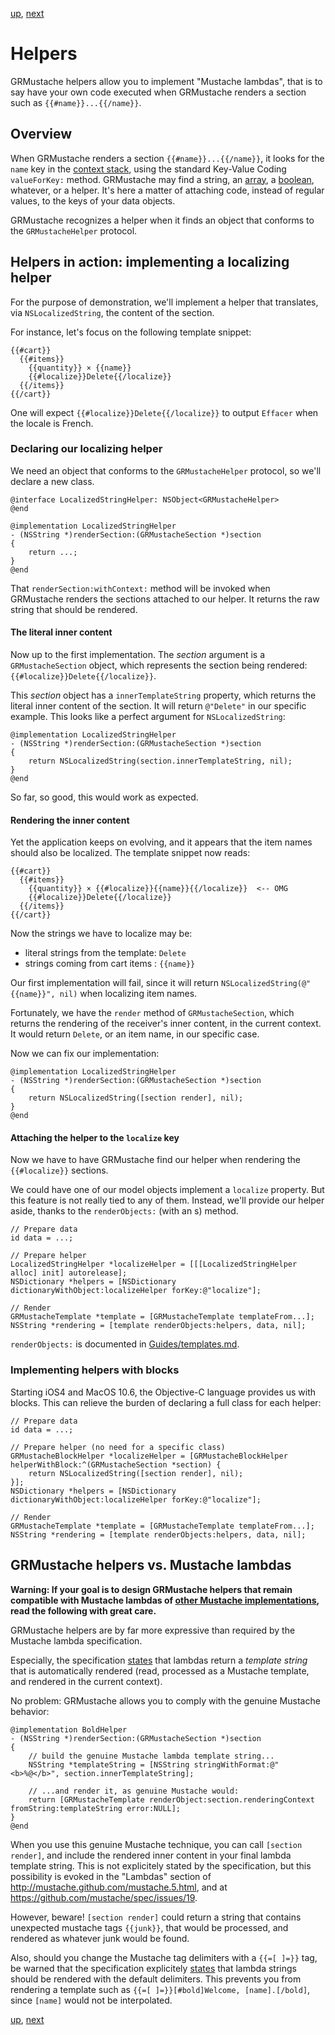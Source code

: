 [up](../runtime.md), [next](../delegate.md)

Helpers
=======

GRMustache helpers allow you to implement "Mustache lambdas", that is to say have your own code executed when GRMustache renders a section such as `{{#name}}...{{/name}}`.

## Overview

When GRMustache renders a section `{{#name}}...{{/name}}`, it looks for the `name` key in the [context stack](context_stack.md), using the standard Key-Value Coding `valueForKey:` method. GRMustache may find a string, an [array](loops.md), a [boolean](booleans.md), whatever, or a helper. It's here a matter of attaching code, instead of regular values, to the keys of your data objects.

GRMustache recognizes a helper when it finds an object that conforms to the `GRMustacheHelper` protocol.

## Helpers in action: implementing a localizing helper

For the purpose of demonstration, we'll implement a helper that translates, via `NSLocalizedString`, the content of the section.

For instance, let's focus on the following template snippet:

    {{#cart}}
      {{#items}}
        {{quantity}} × {{name}}
        {{#localize}}Delete{{/localize}}
      {{/items}}
    {{/cart}}

One will expect `{{#localize}}Delete{{/localize}}` to output `Effacer` when the locale is French.

### Declaring our localizing helper

We need an object that conforms to the `GRMustacheHelper` protocol, so we'll declare a new class.

```objc
@interface LocalizedStringHelper: NSObject<GRMustacheHelper>
@end

@implementation LocalizedStringHelper
- (NSString *)renderSection:(GRMustacheSection *)section
{
    return ...;
}
@end
```

That `renderSection:withContext:` method will be invoked when GRMustache renders the sections attached to our helper. It returns the raw string that should be rendered.

#### The literal inner content

Now up to the first implementation. The _section_ argument is a `GRMustacheSection` object, which represents the section being rendered: `{{#localize}}Delete{{/localize}}`.

This _section_ object has a `innerTemplateString` property, which returns the literal inner content of the section. It will return `@"Delete"` in our specific example. This looks like a perfect argument for `NSLocalizedString`:

```objc
@implementation LocalizedStringHelper
- (NSString *)renderSection:(GRMustacheSection *)section
{
    return NSLocalizedString(section.innerTemplateString, nil);
}
@end
```

So far, so good, this would work as expected.

#### Rendering the inner content

Yet the application keeps on evolving, and it appears that the item names should also be localized. The template snippet now reads:

    {{#cart}}
      {{#items}}
        {{quantity}} × {{#localize}}{{name}}{{/localize}}  <-- OMG
        {{#localize}}Delete{{/localize}}
      {{/items}}
    {{/cart}}

Now the strings we have to localize may be:

- literal strings from the template: `Delete`
- strings coming from cart items : `{{name}}`

Our first implementation will fail, since it will return `NSLocalizedString(@"{{name}}", nil)` when localizing item names.

Fortunately, we have the `render` method of `GRMustacheSection`, which returns the rendering of the receiver's inner content, in the current context. It would return `Delete`, or an item name, in our specific case.

Now we can fix our implementation:

```objc
@implementation LocalizedStringHelper
- (NSString *)renderSection:(GRMustacheSection *)section
{
    return NSLocalizedString([section render], nil);
}
@end
```

#### Attaching the helper to the `localize` key

Now we have to have GRMustache find our helper when rendering the `{{#localize}}` sections.

We could have one of our model objects implement a `localize` property. But this feature is not really tied to any of them. Instead, we'll provide our helper aside, thanks to the `renderObjects:` (with an s) method.

```objc
// Prepare data
id data = ...;

// Prepare helper
LocalizedStringHelper *localizeHelper = [[[LocalizedStringHelper alloc] init] autorelease];
NSDictionary *helpers = [NSDictionary dictionaryWithObject:localizeHelper forKey:@"localize"];

// Render
GRMustacheTemplate *template = [GRMustacheTemplate templateFrom...];
NSString *rendering = [template renderObjects:helpers, data, nil];
```

`renderObjects:` is documented in [Guides/templates.md](../templates.md).


### Implementing helpers with blocks

Starting iOS4 and MacOS 10.6, the Objective-C language provides us with blocks. This can relieve the burden of declaring a full class for each helper:

```objc
// Prepare data
id data = ...;

// Prepare helper (no need for a specific class)
GRMustacheBlockHelper *localizeHelper = [GRMustacheBlockHelper helperWithBlock:^(GRMustacheSection *section) {
    return NSLocalizedString([section render], nil);
}];
NSDictionary *helpers = [NSDictionary dictionaryWithObject:localizeHelper forKey:@"localize"];

// Render
GRMustacheTemplate *template = [GRMustacheTemplate templateFrom...];
NSString *rendering = [template renderObjects:helpers, data, nil];
```

## GRMustache helpers vs. Mustache lambdas

**Warning: If your goal is to design GRMustache helpers that remain compatible with Mustache lambdas of [other Mustache implementations](https://github.com/defunkt/mustache/wiki/Other-Mustache-implementations), read the following with great care.**

GRMustache helpers are by far more expressive than required by the Mustache lambda specification.

Especially, the specification [states](https://github.com/mustache/spec/blob/v1.1.2/specs/~lambdas.yml#L27) that lambdas return a *template string* that is automatically rendered (read, processed as a Mustache template, and rendered in the current context).

No problem: GRMustache allows you to comply with the genuine Mustache behavior:

```objc
@implementation BoldHelper
- (NSString *)renderSection:(GRMustacheSection *)section
{
    // build the genuine Mustache lambda template string...
    NSString *templateString = [NSString stringWithFormat:@"<b>%@</b>", section.innerTemplateString];
    
    // ...and render it, as genuine Mustache would:
    return [GRMustacheTemplate renderObject:section.renderingContext fromString:templateString error:NULL];
}
@end
```

When you use this genuine Mustache technique, you can call `[section render]`, and include the rendered inner content in your final lambda template string. This is not explicitely stated by the specification, but this possibility is evoked in the "Lambdas" section of http://mustache.github.com/mustache.5.html, and at https://github.com/mustache/spec/issues/19.

However, beware! `[section render]` could return a string that contains unexpected mustache tags `{{junk}}`, that would be processed, and rendered as whatever junk would be found.

Also, should you change the Mustache tag delimiters with a `{{=[ ]=}}` tag, be warned that the specification explicitely [states](https://github.com/mustache/spec/blob/v1.1.2/specs/~lambdas.yml#L40) that lambda strings should be rendered with the default delimiters. This prevents you from rendering a template such as `{{=[ ]=}}[#bold]Welcome, [name].[/bold]`, since `[name]` would not be interpolated.


[up](../runtime.md), [next](../delegate.md)
